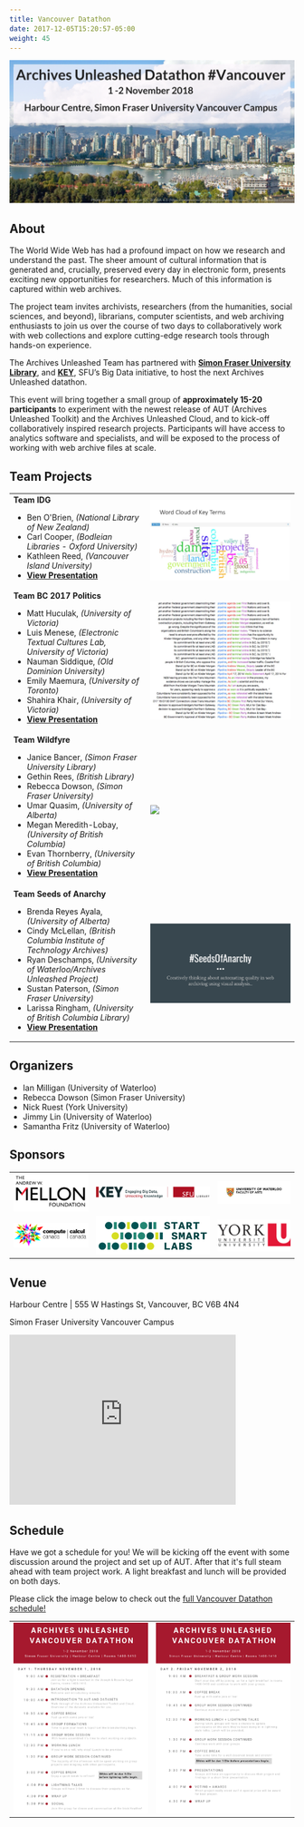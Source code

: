 ```yaml
---
title: Vancouver Datathon
date: 2017-12-05T15:20:57-05:00
weight: 45
---
```


![Vancouver Skyline](/images/vancouver-skyline.png)
## About

The World Wide Web has had a profound impact on how we research and understand the past. The sheer amount of cultural information that is generated and, crucially, preserved every day in electronic form, presents exciting new opportunities for researchers. Much of this information is captured within web archives.

The project team invites archivists, researchers (from the humanities, social sciences, and beyond), librarians, computer scientists, and web archiving enthusiasts to join us over the course of two days to collaboratively work with web collections and explore cutting-edge research tools through hands-on experience.

The Archives Unleashed Team has partnered with <a href="https://www.lib.sfu.ca">**Simon Fraser University Library**</a>, and <a href="http://www.sfu.ca/key/">**KEY**</a>, SFU’s Big Data initiative, to host the next Archives Unleashed datathon.

This event will bring together a small group of **approximately 15-20 participants** to experiment with the newest release of AUT (Archives Unleashed Toolkit) and the Archives Unleashed Cloud, and to kick-off collaboratively inspired research projects. Participants will have access to analytics software and specialists, and will be exposed to the process of working with web archive files at scale.

## Team Projects

<table>
  <tr>
    <td><b>Team IDG</b>
      <ul>
        <li>Ben O'Brien, <em>(National Library of New Zealand)</em></li>
        <li>Carl Cooper,  <em>(Bodleian Libraries - Oxford University)</em></li>
        <li>Kathleen Reed, <em>(Vancouver Island University)</em></li>
        <li><a href="/images/vancouver-IDG.pdf"><strong>View Presentation</strong></a></li>
      </ul>
    <td><img src="/images/vancouver-IDG.png"></td>
  </tr>
  <tr>
    <td><b>Team BC 2017 Politics</b>
      <ul>
        <li>Matt Huculak, <em>(University of Victoria)</em></li>
        <li>Luis Menese, <em>(Electronic Textual Cultures Lab, University of Victoria)</em></li>
        <li>Nauman Siddique, <em>(Old Dominion University)</em></li>
        <li>Emily Maemura, <em>(University of Toronto)</em></li>
        <li>Shahira Khair, <em>(University of Victoria)</em></li>
        <li><a href="/images/vancouver-BC2017Politics.pdf"><strong>View Presentation</strong></a></li>
      </ul>
    <td><img src="/images/vancouver-BC2017Politics.png"></td>
  </tr>
  <tr>
    <td><b>Team Wildfyre</b>
      <ul>
        <li>Janice Bancer, <em>(Simon Fraser University Library)</em></li>
        <li>Gethin Rees, <em>(British Library)</em></li>
        <li>Rebecca Dowson, <em>(Simon Fraser University)</em></li>
        <li>Umar Quasim, <em>(University of Alberta)</em></li>
        <li>Megan Meredith-Lobay, <em>(University of British Columbia)</em></li>
        <li>Evan Thornberry, <em>(University of British Columbia)</em></li>
        <li><a href="/images/vancouver-wildfyre.pdf"><strong>View Presentation</strong></a></li>
      </ul>
    <td><image src="/images/vancouver-wildfyre.png"></td>
  </tr>
  <tr>
    <td><b>Team Seeds of Anarchy</a></b>
      <ul>
        <li>Brenda Reyes Ayala, <em>(University of Alberta)</em></li>
        <li>Cindy McLellan, <em>(British Columbia Institute of Technology Archives)</em></li>
        <li>Ryan Deschamps, <em>(University of Waterloo/Archives Unleashed Project)</em></li>
        <li>Sustan Paterson, <em>(Simon Fraser University)</em></li>
        <li>Larissa Ringham, <em>(University of British Columbia Library)</em></li>
        <li><a href="/images/vancouver-seedsofanarchy.pdf"><strong>View Presentation</strong></a></li>
      </ul>
    <td><img src="/images/vancouver-seedsofanarchy.png"></td>
  </tr>
  </table>

## Organizers

* Ian Milligan (University of Waterloo)
* Rebecca Dowson (Simon Fraser University)
* Nick Ruest (York University)
* Jimmy Lin (University of Waterloo)
* Samantha Fritz (University of Waterloo)


## Sponsors
|                                              |                                            |                                                     |
|----------------------------------------------|--------------------------------------------|-----------------------------------------------------|
| ![alt text](/images/mellon-logo-600x300.png) | ![alt text](/images/library_key_logo.png) | ![alt text](/images/waterloo-arts-logo-600x200.png) |
| ![alt text](/images/compute_canada_logo.png) | ![alt text](/images/start_smart_logo.png)      | ![alt text](/images/yorku-logo.png)                  |

## Venue

Harbour Centre | 555 W Hastings St, Vancouver, BC V6B 4N4

Simon Fraser University Vancouver Campus

<iframe src="https://www.google.com/maps/d/u/0/embed?mid=1MdGucaBTX0B3elYaZWKxEqLKE6glEgmB" width="400" height="300" frameborder="0" style="border:0" allowfullscreen></iframe>


## Schedule

<p>Have we got a schedule for you! We will be kicking off the event with some discussion around the project and set up of AUT. After that it's full steam ahead with team project work. A light breakfast and lunch will be provided on both days.</p>

<p>Please click the image below to check out the <a href="/images/vancouver-schedule.pdf">full Vancouver Datathon schedule!</a></p>

|               |                  |
|:-----------------:|:------------------------:|
| <a href="/images/vancouver-schedule.pdf"><img src="/images/vancouver-day1.png"></a> | <a href="/images/vancouver-schedule.pdf"><img src="/images/vancouver-day2.png" ></a>

<!---

## Travel Grants

This event is possible thanks to the generous support of the <a href="https://mellon.org"> Andrew W. Mellon Foundation </a>, <a href="https://www.lib.sfu.ca"> Simon Fraser University Library </a>, <a href="http://www.sfu.ca/key/"> KEY, SFU's Big Data Initiative</a>, <a href="https://uwaterloo.ca/arts/"> University of Waterloo’s Faculty of Arts </a>, <a href="http://www.yorku.ca"> York University Libraries </a>, <a href="https://www.computecanada.ca"> Compute Canada</a>, and <a href="http://www.startsmartlabs.com"> Start Smart Labs</a>. 

The Archives Unleashed team is pleased to offer modest travel grants to help attendees participate in this event. These grants can cover **up to $1,000 CAD** in travel expenses. If you require financial assistance to attend the event, please explicitly indicate in your statement of interest that you would like to be considered for the travel grant.

## Submissions

Those interested in participating should submit the following to the Archives Unleashed Team (<a href="mailto:archivesunleashed@gmail.com">archivesunleashed@gmail.com</a>) by **midnight Eastern Standard Time** on **20 July 2018** (extended deadline):

* a 250-word expression of interest;
* a short one-page CV; and
* Indication of need for financial assistance to travel to event (if applicable)

This expression of interest should address your background and interests in web archiving, and what you would hope to get out of working with tools and web archive data at scale.

**IMPORTANT DATES**

|        Date       |         Location         |
|:-----------------:|:------------------------:|
| 4 June 2018 | Call for Participation|
| 29 June 2018 | Second Call for Participation|
| <s>16 July 2018</s> | <s>Submissions Due</s> |
| 20 July 2018 | Submissions Due (Extension)|
| 27 July 2018 | Applicants notified |



For more information on AUT and the Cloud, please visit http://archivesunleashed.org/.

Thank you for your interest in the Archives Unleashed Datathon, submissions for the Nov 1-2 Vancouver Datathon are now closed. If you weren't able to get an application in to us be sure to keep an eye out for the next Call for Participation.

Check to see when Archives Unleashed will be near you…

|        Date       |         Location         |
|:-----------------:|:------------------------:|
| 26-27 April 2018 | Toronto, ON              |
| 1-2 November 2018 | Vancouver, BC        |
| March 2019          | United States East Coast |
| November 2019     | United States West Coast |


## Travel to Vancouver

The AUT team has put together some information and resources to help with your travel plans.

![Accommodations](/images/accommodations.png)

* **Delta Vancouver Downtown Suites** (Delta Hotels by Marriott) - located just across the street from the Harbour Centre, a block of hotel suites has been set aside for datathon participants who would like to make a reservation. The rate is $189 CND/night (+ tax), and rooms must be booked before October 2. If you are interested in booking with the Delta, the reservation link will be provided in your acceptance e-mail. Note: space is limited so reservations will be on a first-come basis. 

For those looking for alternative accommodation, we've listed a few options that are also close to the Harbour Centre. Please note, we have no relationship with these venues and are providing them below just for your information. Any rates mentioned are presented as a reference and might be higher at the time of your booking. We highly encourage you to shop around and book early as space can fill up quickly.


| Accommodation Option                                                                                          | Average Cost    | Distance to Harbour Centre |
|---------------------------------------------------------------------------------------------------------------|-----------------|-----------------------------|
| [Hyatt Regency Vancouver](https://www.hyatt.com/en-US/hotel/canada/hyatt-regency-vancouver/yvrrv)                                                | Avg. $178 - $230 CND     | Approx. 1km, 12min walk               |
| [Ramada Limited Vancouver Downtown](https://www.wyndhamhotels.com/ramada/vancouver-british-columbia/ramada-limited-downtown-vancouver/overview?CID=LC:RA::GGL:RIO:National:06937&iata=00065402) | Starts $140 CND | Approx. 180m, 2min walk|
| [Days Inn by Wyndham Vancouver Downtown](https://www.wyndhamhotels.com/days-inn/vancouver-british-columbia/days-inn-vancouver-downtown/overview?CID=LC:DI::GGL:RIO:National:04088)                                                            | Starts $155 CND   | Approx. 0.5km, 6min walk                 |
| [Victorian Hotel ](http://victorianhotel.ca)                                                | Starts $105 CND     | Approx. 300m, 4min walk               |

Staying to Vancouver doesn’t have to break the bank, which is why we like using some of the following aggregators to compare hotel rates:

* [Airbnb](https://www.airbnb.ca) (great option to find reasonably priced accommodations)
* [Kayak](https://www.ca.kayak.com)
* [Expedia](https://www.expedia.ca)
* [Trivago](https://www.trivago.ca)
* [Travelocity](https://www.travelocity.ca)

![Airports](/images/airports.png)

Guests flying into Vancouver will arrive at [Vancouver International Airport (YVR)](http://www.yvr.ca/en/passengers), located approximately 15 km (30 minutes) from the downtown core. There are a few options for getting downtown:

* **[SkyTrain](https://www.translink.ca/Schedules-and-Maps/SkyTrain.aspx)** – Probably the easiest and most cost efficient way of getting to downtown. From YVR to Waterfront Station, follow signs to "Canada Line". Trains leave every 7 minutes during peak hours and every 15 minutes during off hours. It is an approximate 25min ride and you ticket can be used for 90 minutes to transfer to buses and other Vancouver Skytrain stations.

> **Note**:
  - If you're just coming in for the event, buying *single tickets* is best - it'll be $9.20 during the day and $7.95 during evening/weekends to go from Airport to Waterfront. There is a $5 fee for all trips leaving YVR. Return trip will be $2.95 or $4.20.
  - For those who plan to stay a bit longer or use transit around the city, it's worth buying a *[Compass Card](https://www.compasscard.ca)*! It's a stored-value card that will let you use transit around Metro Vancouver. Alternatively you can use your credit card's "tap to pay" function as discussed below.

* **[Taxi](http://www.yvr.ca/en/passengers/transportation/taxis)** - [zone fare](http://www.yvr.ca/en/passengers/transportation/taxis) taxis are available outside level 2 of the Domestic and International Arrivals Area, but always check with your driver before your leave. Metered rates apply on return to YVR. 

* **[Car rentals](http://www.yvr.ca/en/passengers/transportation/car-rentals)** are also available on the ground floor of the parkade.

![Downtown Transit](/images/transit.png)

While you are in Vancouver there are a few ways to get around, but ultimately it will depend on how close you are to the Harbour Centre. The Harbour Centre is located on SFU Vancouver campus and is easily accessible by public transportation or by foot from most areas of downtown Vancouver.

* **Public Transport** - Translink provides access to public transportation in Vancouver. They have a great [trip planner](https://tripplanning.translink.ca) and handy [Transit real-time app](https://transitapp.com). Depending on whether you will be doing any extra traveling around the city, you may want to consider a [Compass Card](https://www.compasscard.ca) for multi-ride usage. Additionally, Translink has recently introduced "tap-to-pay" which allows you to use the tap feature on your credit card or Apple Pay, Google Pay, and Samsung Pay to pay your fare.  No Compass card needed! Info about this program can be found [here](https://www.translink.ca/Fares-and-Passes/Tap-to-Pay.aspx).

* **Taxis** - a few options for getting around via taxi include:
  - [Vancouver Taxi](http://www.vancouvertaxi.cab) - 604.871.1111
  - [Black Top & Checker Cabs](http://btccabs.ca) - 604.731.1111
  - [MacLure’s Cabs](https://www.maclurescabs.ca) - 604.831.1111

* **Parking** - You can check out [Vancouver's Parking Website](https://vancouver.ca/streets-transportation/parking.aspx) and download their [PayByPhone app](https://vancouver.ca/streets-transportation/pay-for-parking.aspx) to your iOS device to find and/or pay for parking. This will most likely be the easiest and most economical choice if you are driving. Please remember that our event is during regular work hours, so parking spots may be limited. There is also parking available at the [Harbour Centre](http://harbourcentre.com/locationparking-page/).

![Attractions](/images/attractions.png)

For those adventurers who’d like to check out Vancouver attractions, you may want to check out the [City of Vancouver's Tourism Website](https://www.tourismvancouver.com). Some of our favourite spots to visit include:

* [Stanley Park](https://vancouver.ca/parks-recreation-culture/stanley-park.aspx)
* [The Seawall](https://vancouver.ca/parks-recreation-culture/seawall.aspx)
* [Granville Island](https://granvilleisland.com)
* [Chinatown](http://vancouver-chinatown.com)
* [Dr. Sun Yat-Sen Classical Chinese Garden](http://vancouverchinesegarden.com)
* [Lions Gate Bridge](https://en.wikipedia.org/wiki/Lions_Gate_Bridge)
* [Vancouver Art Gallery](http://www.vanartgallery.bc.ca)
* [UBC Botanical Garden](http://botanicalgarden.ubc.ca)
* [Grouse Mountain](https://www.grousemountain.com/activities-guide)

-->